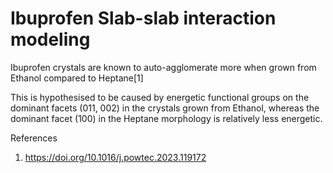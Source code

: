 # Ibuprofen Slab-slab interaction modeling

Ibuprofen crystals are known to auto-agglomerate more when grown from Ethanol compared to Heptane[1]

This is hypothesised to be caused by energetic functional groups on the dominant facets (011, 002) in the crystals grown from Ethanol, whereas the dominant facet (100) in the Heptane morphology is relatively less energetic.

References
1. https://doi.org/10.1016/j.powtec.2023.119172
